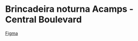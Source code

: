 # Brincadeira noturna Acamps - Central Boulevard

<a href="https://www.figma.com/file/TmGB5h0oJureH3Hqu2q5PA/Brincadeira-noturna?node-id=0%3A1" target="_blank"> Figma </a>